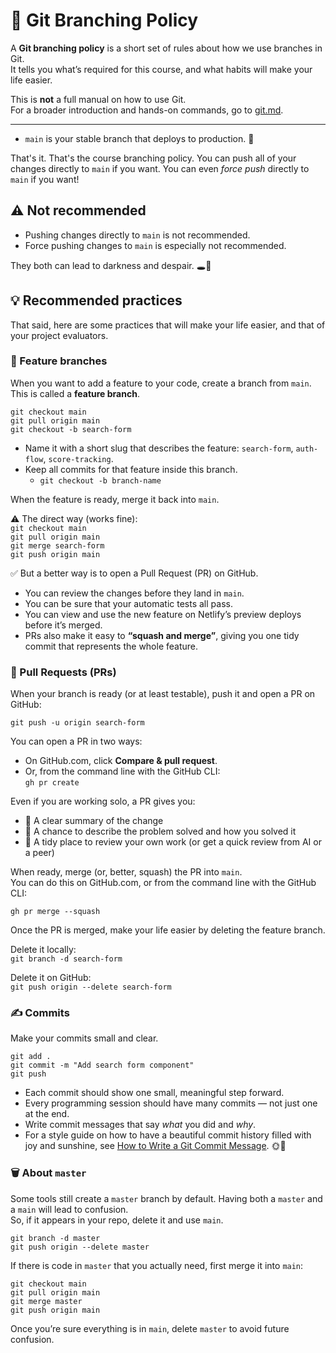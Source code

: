 # 🌱 Git Branching Policy

A **Git branching policy** is a short set of rules about how we use branches in Git.  
It tells you what’s required for this course, and what habits will make your life easier.  

This is **not** a full manual on how to use Git.  
For a broader introduction and hands-on commands, go to [git.md](git.md).  

---

- `main` is your stable branch that deploys to production. 🚀

That's it. That's the course branching policy. You can push all of your changes directly to `main` if you want. You can even *force push* directly to `main` if you want!  

## ⚠️ Not recommended

- Pushing changes directly to `main` is not recommended.  
- Force pushing changes to `main` is especially not recommended.  

They both can lead to darkness and despair. 🕳️🐉

## 💡 Recommended practices

That said, here are some practices that will make your life easier, and that of your project evaluators.

### 🌿 Feature branches
When you want to add a feature to your code, create a branch from `main`.  
This is called a **feature branch**.  

`git checkout main`  
`git pull origin main`  
`git checkout -b search-form`  

- Name it with a short slug that describes the feature: `search-form`, `auth-flow`, `score-tracking`.  
- Keep all commits for that feature inside this branch.  
  - `git checkout -b branch-name`  

When the feature is ready, merge it back into `main`.  

⚠️  The direct way (works fine):  
`git checkout main`  
`git pull origin main`  
`git merge search-form`  
`git push origin main`  

✅️ But a better way is to open a Pull Request (PR) on GitHub.  
- You can review the changes before they land in `main`.  
- You can be sure that your automatic tests all pass.  
- You can view and use the new feature on Netlify’s preview deploys before it’s merged.  
- PRs also make it easy to **“squash and merge”**, giving you one tidy commit that represents the whole feature.  

### 🔀 Pull Requests (PRs)
When your branch is ready (or at least testable), push it and open a PR on GitHub:

`git push -u origin search-form`  

You can open a PR in two ways:  
- On GitHub.com, click **Compare & pull request**.  
- Or, from the command line with the GitHub CLI:  
  `gh pr create`  

Even if you are working solo, a PR gives you:  
- 📜 A clear summary of the change  
- 🧐 A chance to describe the problem solved and how you solved it  
- 🧹 A tidy place to review your own work (or get a quick review from AI or a peer)  

When ready, merge (or, better, squash) the PR into `main`.  
You can do this on GitHub.com, or from the command line with the GitHub CLI:  

`gh pr merge --squash` 

Once the PR is merged, make your life easier by deleting the feature branch.  

Delete it locally:  
`git branch -d search-form`  

Delete it on GitHub:  
`git push origin --delete search-form`

### ✍️ Commits
Make your commits small and clear.  

`git add .`  
`git commit -m "Add search form component"`  
`git push`  

- Each commit should show one small, meaningful step forward.  
- Every programming session should have many commits — not just one at the end.  
- Write commit messages that say *what* you did and *why*.  
- For a style guide on how to have a beautiful commit history filled with joy and sunshine, see [How to Write a Git Commit Message](https://cbea.ms/git-commit/). 🌞🌸  

### 🗑️ About `master`
Some tools still create a `master` branch by default. Having both a `master` and a `main` will lead to confusion.  
So, if it appears in your repo, delete it and use `main`.  

`git branch -d master`  
`git push origin --delete master`  

If there is code in `master` that you actually need, first merge it into `main`:  

`git checkout main`  
`git pull origin main`  
`git merge master`  
`git push origin main`  

Once you’re sure everything is in `main`, delete `master` to avoid future confusion.

